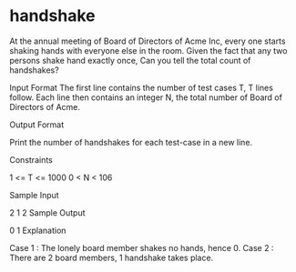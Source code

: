 # handshake


At the annual meeting of Board of Directors of Acme Inc, every one starts shaking hands with everyone else in the room. Given the fact that any two persons shake hand exactly once, Can you tell the total count of handshakes?

Input Format 
The first line contains the number of test cases T, T lines follow. 
Each line then contains an integer N, the total number of Board of Directors of Acme.

Output Format

Print the number of handshakes for each test-case in a new line.

Constraints

1 <= T <= 1000 
0 < N < 106

Sample Input

2
1
2
Sample Output

0
1
Explanation

Case 1 : The lonely board member shakes no hands, hence 0. 
Case 2 : There are 2 board members, 1 handshake takes place.